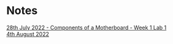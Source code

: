 # Notes

[28th July 2022 - Components of a Motherboard - Week 1 Lab 1](/researchrepo/techsupport/notes/28072022.md) </br>
[4th August 2022](/researchrepo/techsupport/notes/04082022.md)
